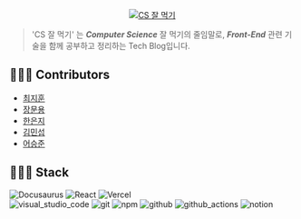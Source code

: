 <p align="center">
  <a href="https://cs-yum-blog.vercel.app">
    <img src="https://img.shields.io/badge/CS 잘 먹기-blue?style=for-the-badge&logoColor=white" alt="CS 잘 먹기"/>
  </a>
</p>

> 'CS 잘 먹기' 는 _**Computer Science**_ 잘 먹기의 줄임말로, 
> _**Front-End**_ 관련 기술을 함께 공부하고 정리하는 Tech Blog입니다.

## 🧑🏻‍💻 Contributors
- [최지훈](https://github.com/JitHoon)
- [장문용](https://github.com/moonyah)
- [한은지](https://github.com/lilviolie)
- [김민섭](https://github.com/LikeFireAndSky)
- [어승준](https://github.com/seungjun222)

## 🧑🏻‍💻 Stack

![Docusaurus](https://img.shields.io/badge/Docusaurus-3ECC5F?style=for-the-badge&logo=docusaurus&logoColor=black)
![React](https://img.shields.io/badge/React-61DAFB?style=for-the-badge&logo=react&logoColor=black)
![Vercel](https://img.shields.io/badge/Vercel-181717?style=for-the-badge&logo=vercel&logoColor=white)<br/>
![visual_studio_code](https://img.shields.io/badge/visual_studio_code-007ACC?style=for-the-badge&logo=visual-studio&logoColor=white)
![git](https://img.shields.io/badge/git-F05032?style=for-the-badge&logo=git&logoColor=white)
![npm](https://img.shields.io/badge/npm-CB3837?style=for-the-badge&logo=npm&logoColor=white)
![github](https://img.shields.io/badge/github-181717?style=for-the-badge&logo=github&logoColor=white)
![github_actions](https://img.shields.io/badge/github_actions-%232671E5.svg?style=for-the-badge&logo=github-actions&logoColor=white)
![notion](https://img.shields.io/badge/notion-000000?style=for-the-badge&logo=notion&logoColor=white)
